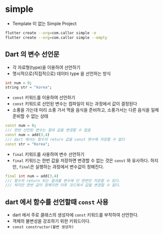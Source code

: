 # simple

- Template 이 없는 Simple Project

```bash
flutter create --org=com.callor simple -e
flutter create --org=com.callor simple --empty
```

## Dart 의 변수 선언문

- 각 자료형(type)을 이용하여 선언하기
- 명시적으로(직접적으로) 데이터 type 을 선언하는 방식

```dart
int num = 0;
string str = "korea";
```
- `const` 키워드를 이용하여 선언하기
- `const` 키워드로 선언된 변수는 컴파일이 되는 과정에서 값이 결정된다
- 소풍을 가는데 미리 소풍 가서 먹을 음식을 준비하고, 소풍가서는 다른 음식을 일체 준비할 수 없는 상태
```dart
const num = 0;
/// 한번 선언된 변수는 절대 값을 변경할 수 없음
const num = add(3,4)
/// dart 에서는 함수의 return 값을 const 변수에 저장할 수 없다
const str = "Korea";
```
- `final` 키워드를 사용하여 변수 선언하기
- `final` 키워드는 한번 값을 저장하면 변경할 수 없는 것은 `const` 와 유사하다. 하지만, `final`은 실행하는 과정에서 변수값이 정해진다.
```dart
final int num = add(3,4)
/// 함수의 return 되는 결과를 변수에 단 한번만 저장할 수 있다.
/// 하지만 한번 값이 정해지면 이후 코드에서 값을 변경할 수 없다.
```

## dart 에서 함수를 선언할때 `const` 사용
- dart 에서 주로 클래스의 생성자에 `const` 키워드를 부착하여 선언한다.
- 객체의 불변성을 강조하기 위한 키워드이다.
- `const constructor(불변 생성자)` 